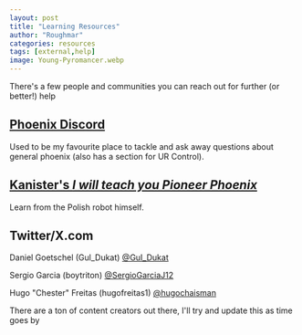 ```yaml
---
layout: post
title: "Learning Resources"
author: "Roughmar"
categories: resources
tags: [external,help]
image: Young-Pyromancer.webp
---
```


There's a few people and communities you can reach out for further (or better!) help

## [Phoenix Discord](https://discord.gg/s9QbWwNa)

Used to be my favourite place to tackle and ask away questions about general phoenix (also has a section for UR Control).

## [Kanister's _I will teach you Pioneer Phoenix_ ](https://youtu.be/53DKqeVLLkk)

Learn from the Polish robot himself.

## Twitter/X.com

Daniel Goetschel (Gul_Dukat) [@GuI_Dukat](https://x.com/GuI_Dukat)

Sergio Garcia (boytriton) [@SergioGarciaJ12](https://x.com/SergioGarciaJ12)

Hugo "Chester" Freitas (hugofreitas1) [@hugochaisman](https://twitter.com/hugochaisman)

There are a ton of content creators out there, I'll try and update this as time goes by